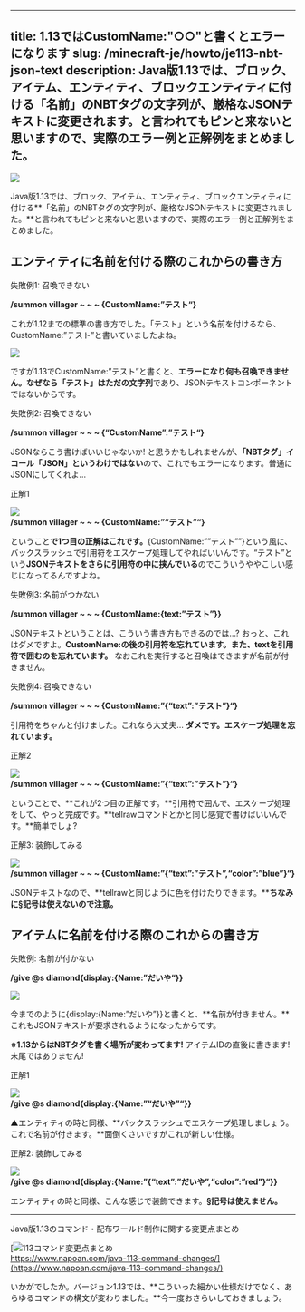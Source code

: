 
---
title: 1.13ではCustomName:"○○"と書くとエラーになります
slug: /minecraft-je/howto/je113-nbt-json-text
description: Java版1.13では、ブロック、アイテム、エンティティ、ブロックエンティティに付ける「名前」のNBTタグの文字列が、厳格なJSONテキストに変更されます。と言われてもピンと来ないと思いますので、実際のエラー例と正解例をまとめました。
---

![](https://cdn-ak.f.st-hatena.com/images/fotolife/s/sasigume/20210208/20210208090748.png)

Java版1.13では、ブロック、アイテム、エンティティ、ブロックエンティティに付ける**「名前」のNBTタグの文字列が、厳格なJSONテキストに変更されました。**と言われてもピンと来ないと思いますので、実際のエラー例と正解例をまとめました。

## エンティティに名前を付ける際のこれからの書き方

失敗例1: 召喚できない

**/summon villager ~ ~ ~ {CustomName:”テスト“}**

これが1.12までの標準の書き方でした。「テスト」という名前を付けるなら、CustomName:”テスト”と書いていましたよね。

![](https://cdn-ak.f.st-hatena.com/images/fotolife/s/sasigume/20210208/20210208104423.png)

ですが1.13でCustomName:”テスト”と書くと、**エラーになり何も召喚できません。**なぜなら**「テスト」はただの文字列**であり、JSONテキストコンポーネントではないからです。

失敗例2: 召喚できない

**/summon villager ~ ~ ~ {“CustomName”:”テスト“}**

JSONならこう書けばいいじゃないか! と思うかもしれませんが、**「NBTタグ」イコール「JSON」というわけではない**ので、これでもエラーになります。普通にJSONにしてくれよ…

正解1

![](https://cdn-ak.f.st-hatena.com/images/fotolife/s/sasigume/20210208/20210208094714.png)  
**/summon villager ~ ~ ~ {CustomName:”“テスト”“}**

ということ**で1つ目の正解はこれです。**{CustomName:””テスト””}という風に、バックスラッシュで引用符をエスケープ処理してやればいいんです。“テスト”という**JSONテキストをさらに引用符の中に挟んでいる**のでこういうややこしい感じになってるんですよね。

失敗例3: 名前がつかない

**/summon villager ~ ~ ~ {CustomName:{text:”テスト”}}**

JSONテキストということは、こういう書き方もできるのでは…? おっと、これはダメですよ。**CustomName:の後の引用符を忘れています。また、textを引用符で囲むのを忘れています。** なおこれを実行すると召喚はできますが名前が付きません。

失敗例4: 召喚できない

**/summon villager ~ ~ ~ {CustomName:”{“text”:”テスト”}“}**

引用符をちゃんと付けました。これなら大丈夫… **ダメです。エスケープ処理を忘れています。**

正解2

![](https://cdn-ak.f.st-hatena.com/images/fotolife/s/sasigume/20210208/20210208094714.png)  
**/summon villager ~ ~ ~ {CustomName:”{“text”:”テスト”}“}**

ということで、**これが2つ目の正解です。**引用符で囲んで、エスケープ処理をして、やっと完成です。**tellrawコマンドとかと同じ感覚で書けばいいんです。**簡単でしょ?

正解3: 装飾してみる

![](https://cdn-ak.f.st-hatena.com/images/fotolife/s/sasigume/20210208/20210208102649.png)  
**/summon villager ~ ~ ~ {CustomName:”{“text”:”テスト”,“color”:”blue”}“}**

JSONテキストなので、**tellrawと同じように色を付けたりできます。****ちなみに§記号は使えないので注意。**

## アイテムに名前を付ける際のこれからの書き方

失敗例: 名前が付かない

**/give @s diamond{display:{Name:”だいや“}}**

![](https://cdn-ak.f.st-hatena.com/images/fotolife/s/sasigume/20210208/20210208094706.png)

今までのように{display:{Name:”だいや”}}と書くと、**名前が付きません。**これもJSONテキストが要求されるようになったからです。

**※1.13からはNBTタグを書く場所が変わってます!** アイテムIDの直後に書きます! 末尾ではありません!

正解1

![](https://cdn-ak.f.st-hatena.com/images/fotolife/s/sasigume/20210208/20210208094712.png)  
**/give @s diamond{display:{Name:”“だいや”“}}**

▲エンティティの時と同様、**バックスラッシュでエスケープ処理しましょう。これで名前が付きます。**面倒くさいですがこれが新しい仕様。

正解2: 装飾してみる

![](https://cdn-ak.f.st-hatena.com/images/fotolife/s/sasigume/20210208/20210208094709.png)  
**/give @s diamond{display:{Name:”{“text”:”だいや”,“color”:”red”}“}}**

エンティティの時と同様、こんな感じで装飾できます。**§記号は使えません。**

---

Java版1.13のコマンド・配布ワールド制作に関する変更点まとめ

[![113コマンド変更点まとめ](https://cdn-ak.f.st-hatena.com/images/fotolife/s/sasigume/20210208/20210208104542.png)  
https://www.napoan.com/java-113-command-changes/](https://www.napoan.com/java-113-command-changes/)

いかがでしたか。バージョン1.13では、**こういった細かい仕様だけでなく、あらゆるコマンドの構文が変わりました。**今一度おさらいしておきましょう。
